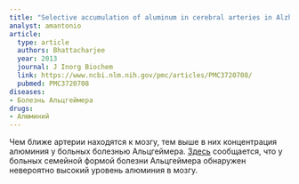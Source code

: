 ```yaml
---
title: "Selective accumulation of aluminum in cerebral arteries in Alzheimer's disease (AD)"
analyst: amantonio
article:
  type: article
  authors: Bhattacharjee
  year: 2013
  journal: J Inorg Biochem
  link: https://www.ncbi.nlm.nih.gov/pmc/articles/PMC3720708/
  pubmed: PMC3720708
diseases:
- Болезнь Альцгеймера
drugs:
- Алюминий
---
```


Чем ближе артерии находятся к мозгу, тем выше в них концентрация алюминия у больных болезнью Альцгеймера.
[Здесь](https://www.ncbi.nlm.nih.gov/pubmed/28159219) сообщается, что у больных семейной формой болезни Альцгеймера обнаружен невероятно высокий уровень алюминия в мозгу. 
